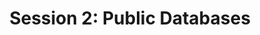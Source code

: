 ---
layout: default
title: "Session 2: Public Databases"
parent: Sessions
nav_order: 2
permalink: /sessions/session_2/
---